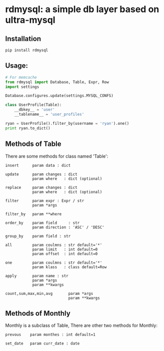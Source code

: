 # rdmysql: a simple db layer based on ultra-mysql

## Installation

    pip install rdmysql

## Usage:

``` python
# For memcache
from rdmysql import Database, Table, Expr, Row
import settings

Database.configures.update(settings.MYSQL_CONFS)

class UserProfile(Table):
    __dbkey__ = 'user'
    __tablename__ = 'user_profiles'

ryan = UserProfile().filter_by(username = 'ryan').one()
print ryan.to_dict()
```

## Methods of Table

There are some methods for class named 'Table':
    
    insert      param data : dict
    
    update      param changes : dict
                param where   : dict (optional)
    
    replace     param changes : dict
                param where   : dict (optional)
    
    filter      param expr : Expr / str
                param *args
    
    filter_by   param **where
    
    order_by    param field     : str
                param direction : 'ASC' / 'DESC'
    
    group_by    param field : str
    
    all         param coulmns : str default='*'
                param limit   : int default=0
                param offset  : int default=0
    
    one         param coulmns : str default='*'
                param klass   : class default=Row
    
    apply       param name : str
                param *args
                param **kwargs
    
    count,sum,max,min,avg       param *args
                                param **kwargs

## Methods of Monthly

Monthly is a subclass of Table, There are other two methods for Monthly:
    
    prevous    param monthes : int default=1
    
    set_date   param curr_date : date
